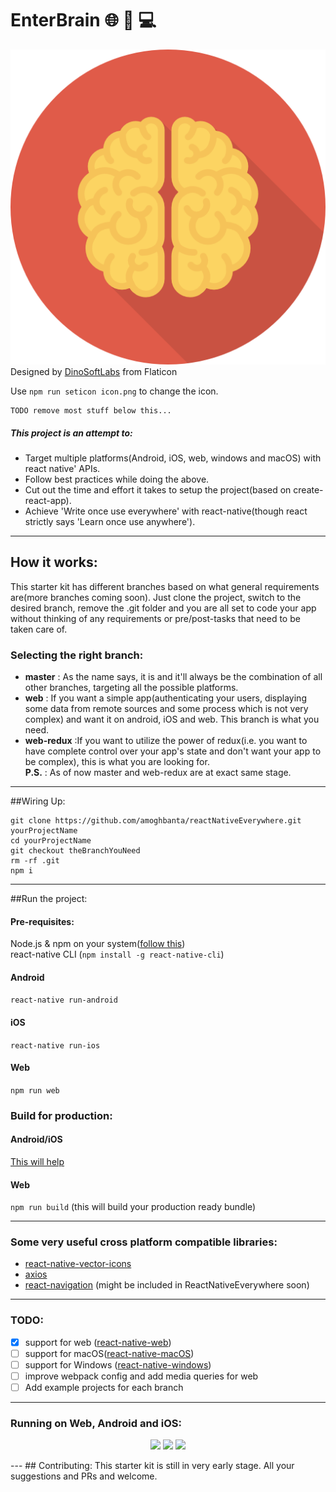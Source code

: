 # EnterBrain :globe_with_meridians: :iphone: :computer:

![logo.png](logo.png)
Designed by [DinoSoftLabs](http://www.flaticon.com/authors/dinosoftlabs) from Flaticon

Use `npm run seticon icon.png` to change the icon.

    TODO remove most stuff below this...

##### This project  is an attempt to: 
* Target multiple platforms(Android, iOS, web, windows and macOS) with react native' APIs.
* Follow best practices while doing the above.
* Cut out the time and effort it takes to setup the project(based on create-react-app).
* Achieve 'Write once use everywhere' with react-native(though react strictly says 'Learn once use anywhere').

---

## How it works:
This starter kit has different branches based on what general requirements are(more branches coming soon). Just clone the project, switch to the desired branch, remove the .git folder and you are all set to code your app without thinking of any requirements or pre/post-tasks that need to be taken care of.  
### Selecting the right branch:
 - <b>master</b> : As the name says, it is and it'll always be the combination of all other branches, targeting all the possible platforms.
 - <b>web</b> : If you want a simple app(authenticating your users, displaying some data from remote sources and some process which is not very complex) and want it on android, iOS and web. This branch is what you need.
 - <b>web-redux</b> :If you want to utilize the power of redux(i.e. you want to have complete control over your app's state and  don't want your app to be complex), this is what you are looking for.<br/>
<b> P.S.</b> : As of now master and web-redux are at exact same stage.
 

---

##Wiring Up:
```
git clone https://github.com/amoghbanta/reactNativeEverywhere.git yourProjectName
cd yourProjectName
git checkout theBranchYouNeed
rm -rf .git
npm i
```
---

##Run the project:
#### Pre-requisites:
Node.js & npm on your system([follow this](https://docs.npmjs.com/getting-started/installing-node))<br/>
react-native CLI (`npm install -g react-native-cli`)

#### Android
`react-native run-android`

#### iOS
`react-native run-ios`

#### Web
`npm run web`

### Build for production:
#### Android/iOS
[This will help](https://facebook.github.io/react-native/docs/running-on-device.html)

#### Web
`npm run build` (this will build your production ready bundle)

-------
### Some very useful cross platform compatible libraries:
- [react-native-vector-icons](https://github.com/oblador/react-native-vector-icons)
- [axios](https://github.com/mzabriskie/axios)
- [react-navigation](https://github.com/react-community/react-navigation) (might be included in ReactNativeEverywhere soon)


-------
### TODO:
- [x] support for web ([react-native-web](https://github.com/necolas/react-native-web))<br/>
- [ ] support for macOS([react-native-macOS](https://github.com/ptmt/react-native-macos))<br/>
- [ ] support for Windows ([react-native-windows](https://github.com/ReactWindows/react-native-windows))<br/>
- [ ] improve webpack config and add media queries for web <br/>
- [ ] Add example projects for each branch<br/>

---
### Running on Web, Android and iOS:
<p align="center">
<img src="https://s28.postimg.org/gmgva9rrh/58961a12afcd1276062762.gif" height="450">
<img src="https://s28.postimg.org/nbneqad3h/58961a2a030da447844552.gif" height="450">
<img src="https://s28.postimg.org/aa1q0fop9/589619ef1b623465256988.gif" height="450">
</p>
---
## Contributing:
This starter kit is still in very early stage. All your suggestions and PRs and welcome.
